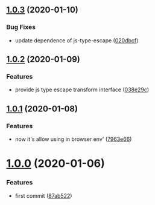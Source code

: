 <a name="1.0.3"></a>
## [1.0.3](https://github.com/teeeemoji/vue-route-sync-mixin/compare/v1.0.2...v1.0.3) (2020-01-10)


### Bug Fixes

* update dependence of js-type-escape ([020dbcf](https://github.com/teeeemoji/vue-route-sync-mixin/commit/020dbcf))



<a name="1.0.2"></a>
## [1.0.2](https://github.com/teeeemoji/vue-route-sync-mixin/compare/v1.0.1...v1.0.2) (2020-01-09)


### Features

* provide js type escape transform interface ([038e29c](https://github.com/teeeemoji/vue-route-sync-mixin/commit/038e29c))



<a name="1.0.1"></a>
## [1.0.1](https://github.com/teeeemoji/vue-route-sync-mixin/compare/v1.0.0...v1.0.1) (2020-01-08)


### Features

* now it's allow using in browser env' ([7963e66](https://github.com/teeeemoji/vue-route-sync-mixin/commit/7963e66))



<a name="1.0.0"></a>
# [1.0.0](https://github.com/teeeemoji/vue-route-sync-mixin/compare/87ab522...v1.0.0) (2020-01-06)


### Features

* first commit ([87ab522](https://github.com/teeeemoji/vue-route-sync-mixin/commit/87ab522))



